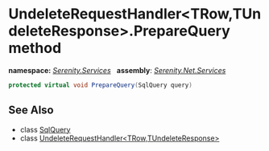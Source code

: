 # UndeleteRequestHandler&lt;TRow,TUndeleteResponse&gt;.PrepareQuery method
**namespace:** *[Serenity.Services](../../README.md#serenity.services-namespace)*   **assembly**: *[Serenity.Net.Services](../../README.md)*

```csharp
protected virtual void PrepareQuery(SqlQuery query)
```

## See Also

* class [SqlQuery](../Serenity.Net.Data/../../Serenity.Data/SqlQuery.md)
* class [UndeleteRequestHandler&lt;TRow,TUndeleteResponse&gt;](../UndeleteRequestHandler-2.md)
